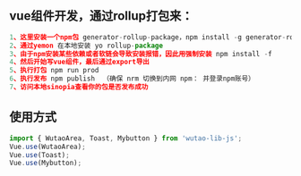 ## vue组件开发，通过rollup打包来：

```javascript
1、这里安装一个npm包 generator-rollup-package，npm install -g generator-rollup-package
2、通过yemon 在本地安装 yo rollup-package
3、由于npm安装某些依赖或者软链会导致安装报错，因此用强制安装 npm install -f
4、然后开始写vue组件，最后通过export导出
5、执行打包 npm run prod
6、执行发布 npm publish 	（确保 nrm 切换到内网 npm： 并登录npm账号）
7、访问本地sinopia查看你的包是否发布成功
```
 

## 使用方式

```javascript
import { WutaoArea, Toast, Mybutton } from 'wutao-lib-js';
Vue.use(WutaoArea);
Vue.use(Toast);
Vue.use(Mybutton);
  
```

